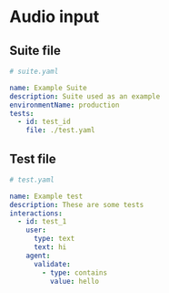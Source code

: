 # Audio input

## Suite file

```yaml
# suite.yaml

name: Example Suite
description: Suite used as an example
environmentName: production
tests:
  - id: test_id
    file: ./test.yaml
```

## Test file

```yaml
# test.yaml

name: Example test
description: These are some tests
interactions:
  - id: test_1
    user: 
      type: text
      text: hi
    agent:
      validate:
        - type: contains
          value: hello
```


